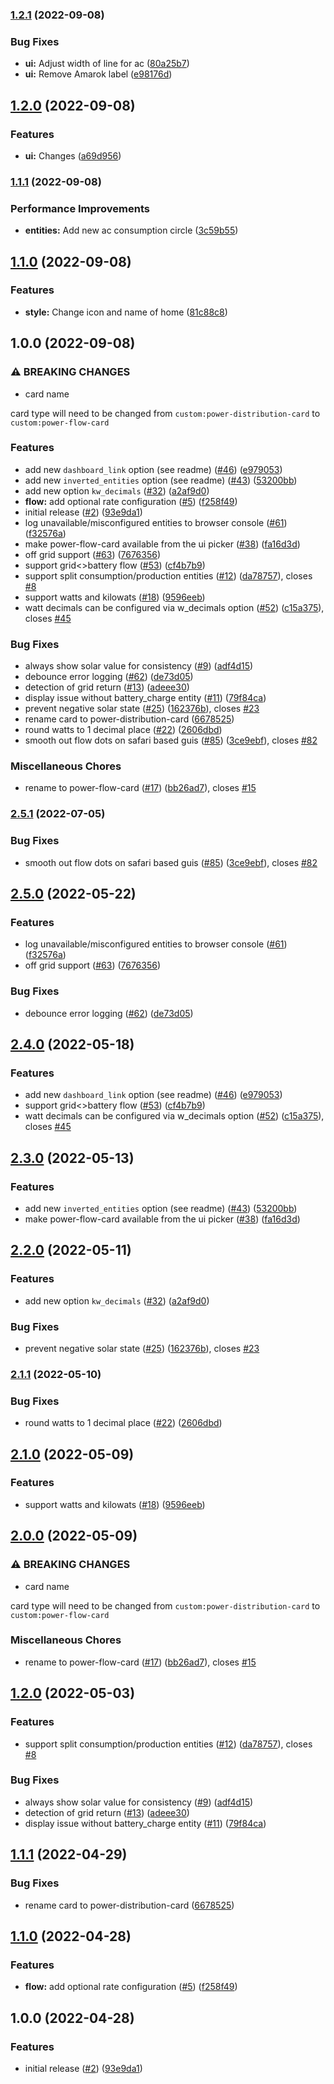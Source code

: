 ### [1.2.1](https://github.com/timbrueggenthies/power-flow-card/compare/v1.2.0...v1.2.1) (2022-09-08)


### Bug Fixes

* **ui:** Adjust width of line for ac ([80a25b7](https://github.com/timbrueggenthies/power-flow-card/commit/80a25b7cbbb128a559e3db458aebb4e0eca82048))
* **ui:** Remove Amarok label ([e98176d](https://github.com/timbrueggenthies/power-flow-card/commit/e98176d79fe252d50ee04bc072d7fe749023f75c))

## [1.2.0](https://github.com/timbrueggenthies/power-flow-card/compare/v1.1.1...v1.2.0) (2022-09-08)


### Features

* **ui:** Changes ([a69d956](https://github.com/timbrueggenthies/power-flow-card/commit/a69d956d3aabcf94a3d5190663d3ff368f467eea))

### [1.1.1](https://github.com/timbrueggenthies/power-flow-card/compare/v1.1.0...v1.1.1) (2022-09-08)


### Performance Improvements

* **entities:** Add new ac consumption circle ([3c59b55](https://github.com/timbrueggenthies/power-flow-card/commit/3c59b55aee01a9325ad8e309f609621c2820e5c6))

## [1.1.0](https://github.com/timbrueggenthies/power-flow-card/compare/v1.0.0...v1.1.0) (2022-09-08)


### Features

* **style:** Change icon and name of home ([81c88c8](https://github.com/timbrueggenthies/power-flow-card/commit/81c88c86442e7cea9f57a780ee82ceab4f16bc56))

## 1.0.0 (2022-09-08)


### ⚠ BREAKING CHANGES

* card name

card type will need to be changed from `custom:power-distribution-card` to `custom:power-flow-card`

### Features

* add new `dashboard_link` option (see readme) ([#46](https://github.com/timbrueggenthies/power-flow-card/issues/46)) ([e979053](https://github.com/timbrueggenthies/power-flow-card/commit/e97905346ec1f66a862f2fa684bf2c4f571a1b7f))
* add new `inverted_entities` option (see readme) ([#43](https://github.com/timbrueggenthies/power-flow-card/issues/43)) ([53200bb](https://github.com/timbrueggenthies/power-flow-card/commit/53200bb99583c5365ef5f760020e6208f4899b41))
* add new option `kw_decimals` ([#32](https://github.com/timbrueggenthies/power-flow-card/issues/32)) ([a2af9d0](https://github.com/timbrueggenthies/power-flow-card/commit/a2af9d0de134ff803911c88ef5a9c1c8ea38aab5))
* **flow:** add optional rate configuration ([#5](https://github.com/timbrueggenthies/power-flow-card/issues/5)) ([f258f49](https://github.com/timbrueggenthies/power-flow-card/commit/f258f49eaa5d2faa8d90830e04c52301a71ed60c))
* initial release ([#2](https://github.com/timbrueggenthies/power-flow-card/issues/2)) ([93e9da1](https://github.com/timbrueggenthies/power-flow-card/commit/93e9da17c9af172a9d3898f8d6dc2f49df5abfac))
* log unavailable/misconfigured entities to browser console ([#61](https://github.com/timbrueggenthies/power-flow-card/issues/61)) ([f32576a](https://github.com/timbrueggenthies/power-flow-card/commit/f32576a58c14666dd75e495e9d4d05a9a9c25cb3))
* make power-flow-card available from the ui picker ([#38](https://github.com/timbrueggenthies/power-flow-card/issues/38)) ([fa16d3d](https://github.com/timbrueggenthies/power-flow-card/commit/fa16d3de57ac4e36a25f0a11e2200e185c36deb9))
* off grid support ([#63](https://github.com/timbrueggenthies/power-flow-card/issues/63)) ([7676356](https://github.com/timbrueggenthies/power-flow-card/commit/7676356d3a6b82269e5cd22ca927c1f2674e6a8e))
* support grid<>battery flow ([#53](https://github.com/timbrueggenthies/power-flow-card/issues/53)) ([cf4b7b9](https://github.com/timbrueggenthies/power-flow-card/commit/cf4b7b973c48ca8c74772e32854e6f6cb6ed143a))
* support split consumption/production entities ([#12](https://github.com/timbrueggenthies/power-flow-card/issues/12)) ([da78757](https://github.com/timbrueggenthies/power-flow-card/commit/da78757a54efedf79d34c296dd4029f481ec67ac)), closes [#8](https://github.com/timbrueggenthies/power-flow-card/issues/8)
* support watts and kilowats ([#18](https://github.com/timbrueggenthies/power-flow-card/issues/18)) ([9596eeb](https://github.com/timbrueggenthies/power-flow-card/commit/9596eebe336cf12798386da1a3bdeebb457cf567))
* watt decimals can be configured via w_decimals option ([#52](https://github.com/timbrueggenthies/power-flow-card/issues/52)) ([c15a375](https://github.com/timbrueggenthies/power-flow-card/commit/c15a3754a61aaccfc1f62801915902b2e64756b8)), closes [#45](https://github.com/timbrueggenthies/power-flow-card/issues/45)


### Bug Fixes

* always show solar value for consistency ([#9](https://github.com/timbrueggenthies/power-flow-card/issues/9)) ([adf4d15](https://github.com/timbrueggenthies/power-flow-card/commit/adf4d155b74ae78ad93422b8f5fa92189d0d1a29))
* debounce error logging ([#62](https://github.com/timbrueggenthies/power-flow-card/issues/62)) ([de73d05](https://github.com/timbrueggenthies/power-flow-card/commit/de73d05e5032465956c4b75ecc41c1644bb2ce64))
* detection of grid return ([#13](https://github.com/timbrueggenthies/power-flow-card/issues/13)) ([adeee30](https://github.com/timbrueggenthies/power-flow-card/commit/adeee30a75adb67b713d6900dcd6c099c46ed808))
* display issue without battery_charge entity ([#11](https://github.com/timbrueggenthies/power-flow-card/issues/11)) ([79f84ca](https://github.com/timbrueggenthies/power-flow-card/commit/79f84cac373878334ddff5a8459fdfe5bd5dc342))
* prevent negative solar state ([#25](https://github.com/timbrueggenthies/power-flow-card/issues/25)) ([162376b](https://github.com/timbrueggenthies/power-flow-card/commit/162376bd9ade661e0094223f911b38a57772c528)), closes [#23](https://github.com/timbrueggenthies/power-flow-card/issues/23)
* rename card to power-distribution-card ([6678525](https://github.com/timbrueggenthies/power-flow-card/commit/667852570cf2e5eb06509ac1717c25a91cff6faa))
* round watts to 1 decimal place ([#22](https://github.com/timbrueggenthies/power-flow-card/issues/22)) ([2606dbd](https://github.com/timbrueggenthies/power-flow-card/commit/2606dbd3623e49c3e8418ee75f12c78361052258))
* smooth out flow dots on safari based guis ([#85](https://github.com/timbrueggenthies/power-flow-card/issues/85)) ([3ce9ebf](https://github.com/timbrueggenthies/power-flow-card/commit/3ce9ebf47a4c638b98f722788946540ed669cda7)), closes [#82](https://github.com/timbrueggenthies/power-flow-card/issues/82)


### Miscellaneous Chores

* rename to power-flow-card ([#17](https://github.com/timbrueggenthies/power-flow-card/issues/17)) ([bb26ad7](https://github.com/timbrueggenthies/power-flow-card/commit/bb26ad7a498ddd77f72d81939769c48f786a09bd)), closes [#15](https://github.com/timbrueggenthies/power-flow-card/issues/15)

### [2.5.1](https://github.com/ulic75/power-distribution-card/compare/v2.5.0...v2.5.1) (2022-07-05)


### Bug Fixes

* smooth out flow dots on safari based guis ([#85](https://github.com/ulic75/power-distribution-card/issues/85)) ([3ce9ebf](https://github.com/ulic75/power-distribution-card/commit/3ce9ebf47a4c638b98f722788946540ed669cda7)), closes [#82](https://github.com/ulic75/power-distribution-card/issues/82)

## [2.5.0](https://github.com/ulic75/power-distribution-card/compare/v2.4.0...v2.5.0) (2022-05-22)


### Features

* log unavailable/misconfigured entities to browser console ([#61](https://github.com/ulic75/power-distribution-card/issues/61)) ([f32576a](https://github.com/ulic75/power-distribution-card/commit/f32576a58c14666dd75e495e9d4d05a9a9c25cb3))
* off grid support ([#63](https://github.com/ulic75/power-distribution-card/issues/63)) ([7676356](https://github.com/ulic75/power-distribution-card/commit/7676356d3a6b82269e5cd22ca927c1f2674e6a8e))


### Bug Fixes

* debounce error logging ([#62](https://github.com/ulic75/power-distribution-card/issues/62)) ([de73d05](https://github.com/ulic75/power-distribution-card/commit/de73d05e5032465956c4b75ecc41c1644bb2ce64))

## [2.4.0](https://github.com/ulic75/power-distribution-card/compare/v2.3.0...v2.4.0) (2022-05-18)


### Features

* add new `dashboard_link` option (see readme) ([#46](https://github.com/ulic75/power-distribution-card/issues/46)) ([e979053](https://github.com/ulic75/power-distribution-card/commit/e97905346ec1f66a862f2fa684bf2c4f571a1b7f))
* support grid<>battery flow ([#53](https://github.com/ulic75/power-distribution-card/issues/53)) ([cf4b7b9](https://github.com/ulic75/power-distribution-card/commit/cf4b7b973c48ca8c74772e32854e6f6cb6ed143a))
* watt decimals can be configured via w_decimals option ([#52](https://github.com/ulic75/power-distribution-card/issues/52)) ([c15a375](https://github.com/ulic75/power-distribution-card/commit/c15a3754a61aaccfc1f62801915902b2e64756b8)), closes [#45](https://github.com/ulic75/power-distribution-card/issues/45)

## [2.3.0](https://github.com/ulic75/power-distribution-card/compare/v2.2.0...v2.3.0) (2022-05-13)


### Features

* add new `inverted_entities` option (see readme) ([#43](https://github.com/ulic75/power-distribution-card/issues/43)) ([53200bb](https://github.com/ulic75/power-distribution-card/commit/53200bb99583c5365ef5f760020e6208f4899b41))
* make power-flow-card available from the ui picker ([#38](https://github.com/ulic75/power-distribution-card/issues/38)) ([fa16d3d](https://github.com/ulic75/power-distribution-card/commit/fa16d3de57ac4e36a25f0a11e2200e185c36deb9))

## [2.2.0](https://github.com/ulic75/power-distribution-card/compare/v2.1.1...v2.2.0) (2022-05-11)


### Features

* add new option `kw_decimals` ([#32](https://github.com/ulic75/power-distribution-card/issues/32)) ([a2af9d0](https://github.com/ulic75/power-distribution-card/commit/a2af9d0de134ff803911c88ef5a9c1c8ea38aab5))


### Bug Fixes

* prevent negative solar state ([#25](https://github.com/ulic75/power-distribution-card/issues/25)) ([162376b](https://github.com/ulic75/power-distribution-card/commit/162376bd9ade661e0094223f911b38a57772c528)), closes [#23](https://github.com/ulic75/power-distribution-card/issues/23)

### [2.1.1](https://github.com/ulic75/power-distribution-card/compare/v2.1.0...v2.1.1) (2022-05-10)


### Bug Fixes

* round watts to 1 decimal place ([#22](https://github.com/ulic75/power-distribution-card/issues/22)) ([2606dbd](https://github.com/ulic75/power-distribution-card/commit/2606dbd3623e49c3e8418ee75f12c78361052258))

## [2.1.0](https://github.com/ulic75/power-distribution-card/compare/v2.0.0...v2.1.0) (2022-05-09)


### Features

* support watts and kilowats ([#18](https://github.com/ulic75/power-distribution-card/issues/18)) ([9596eeb](https://github.com/ulic75/power-distribution-card/commit/9596eebe336cf12798386da1a3bdeebb457cf567))

## [2.0.0](https://github.com/ulic75/power-distribution-card/compare/v1.2.0...v2.0.0) (2022-05-09)


### ⚠ BREAKING CHANGES

* card name

card type will need to be changed from `custom:power-distribution-card` to `custom:power-flow-card`

### Miscellaneous Chores

* rename to power-flow-card ([#17](https://github.com/ulic75/power-distribution-card/issues/17)) ([bb26ad7](https://github.com/ulic75/power-distribution-card/commit/bb26ad7a498ddd77f72d81939769c48f786a09bd)), closes [#15](https://github.com/ulic75/power-distribution-card/issues/15)

## [1.2.0](https://github.com/ulic75/power-distribution-card/compare/v1.1.1...v1.2.0) (2022-05-03)


### Features

* support split consumption/production entities ([#12](https://github.com/ulic75/power-distribution-card/issues/12)) ([da78757](https://github.com/ulic75/power-distribution-card/commit/da78757a54efedf79d34c296dd4029f481ec67ac)), closes [#8](https://github.com/ulic75/power-distribution-card/issues/8)


### Bug Fixes

* always show solar value for consistency ([#9](https://github.com/ulic75/power-distribution-card/issues/9)) ([adf4d15](https://github.com/ulic75/power-distribution-card/commit/adf4d155b74ae78ad93422b8f5fa92189d0d1a29))
* detection of grid return ([#13](https://github.com/ulic75/power-distribution-card/issues/13)) ([adeee30](https://github.com/ulic75/power-distribution-card/commit/adeee30a75adb67b713d6900dcd6c099c46ed808))
* display issue without battery_charge entity ([#11](https://github.com/ulic75/power-distribution-card/issues/11)) ([79f84ca](https://github.com/ulic75/power-distribution-card/commit/79f84cac373878334ddff5a8459fdfe5bd5dc342))

## [1.1.1](https://github.com/ulic75/power-distribution-card/compare/v1.1.0...v1.1.1) (2022-04-29)


### Bug Fixes

* rename card to power-distribution-card ([6678525](https://github.com/ulic75/power-distribution-card/commit/667852570cf2e5eb06509ac1717c25a91cff6faa))

## [1.1.0](https://github.com/ulic75/power-distribution-card/compare/v1.0.0...v1.1.0) (2022-04-28)

### Features

- **flow:** add optional rate configuration ([#5](https://github.com/ulic75/power-distribution-card/issues/5)) ([f258f49](https://github.com/ulic75/power-distribution-card/commit/f258f49eaa5d2faa8d90830e04c52301a71ed60c))

## 1.0.0 (2022-04-28)

### Features

- initial release ([#2](https://github.com/ulic75/power-distribution-card/issues/2)) ([93e9da1](https://github.com/ulic75/power-distribution-card/commit/93e9da17c9af172a9d3898f8d6dc2f49df5abfac))
